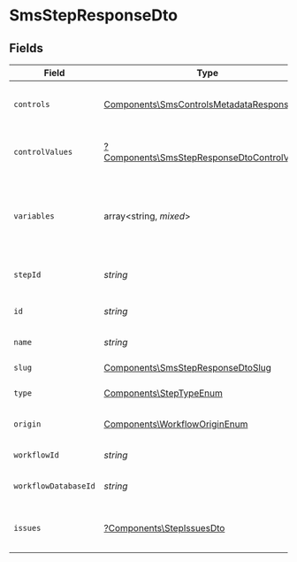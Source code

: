 # SmsStepResponseDto


## Fields

| Field                                                                                                     | Type                                                                                                      | Required                                                                                                  | Description                                                                                               |
| --------------------------------------------------------------------------------------------------------- | --------------------------------------------------------------------------------------------------------- | --------------------------------------------------------------------------------------------------------- | --------------------------------------------------------------------------------------------------------- |
| `controls`                                                                                                | [Components\SmsControlsMetadataResponseDto](../../Models/Components/SmsControlsMetadataResponseDto.md)    | :heavy_check_mark:                                                                                        | Controls metadata for the SMS step                                                                        |
| `controlValues`                                                                                           | [?Components\SmsStepResponseDtoControlValues](../../Models/Components/SmsStepResponseDtoControlValues.md) | :heavy_minus_sign:                                                                                        | Control values for the SMS step                                                                           |
| `variables`                                                                                               | array<string, *mixed*>                                                                                    | :heavy_check_mark:                                                                                        | JSON Schema for variables, follows the JSON Schema standard                                               |
| `stepId`                                                                                                  | *string*                                                                                                  | :heavy_check_mark:                                                                                        | Unique identifier of the step                                                                             |
| `id`                                                                                                      | *string*                                                                                                  | :heavy_check_mark:                                                                                        | Database identifier of the step                                                                           |
| `name`                                                                                                    | *string*                                                                                                  | :heavy_check_mark:                                                                                        | Name of the step                                                                                          |
| `slug`                                                                                                    | [Components\SmsStepResponseDtoSlug](../../Models/Components/SmsStepResponseDtoSlug.md)                    | :heavy_check_mark:                                                                                        | Slug of the step                                                                                          |
| `type`                                                                                                    | [Components\StepTypeEnum](../../Models/Components/StepTypeEnum.md)                                        | :heavy_check_mark:                                                                                        | Type of the step                                                                                          |
| `origin`                                                                                                  | [Components\WorkflowOriginEnum](../../Models/Components/WorkflowOriginEnum.md)                            | :heavy_check_mark:                                                                                        | Origin of the workflow                                                                                    |
| `workflowId`                                                                                              | *string*                                                                                                  | :heavy_check_mark:                                                                                        | Workflow identifier                                                                                       |
| `workflowDatabaseId`                                                                                      | *string*                                                                                                  | :heavy_check_mark:                                                                                        | Workflow database identifier                                                                              |
| `issues`                                                                                                  | [?Components\StepIssuesDto](../../Models/Components/StepIssuesDto.md)                                     | :heavy_minus_sign:                                                                                        | Issues associated with the step                                                                           |